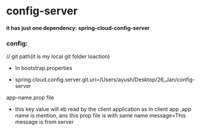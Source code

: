 # config-server
#### it has just one dependency: spring-cloud-config-server

### config:
// git path(it is my local git folder loaction)
* In bootstrap.properties
- spring.cloud.config.server.git.uri=/Users/ayush/Desktop/26_Jan/config-server

app-name.prop file 
* this key value will eb read by the client application as in client app ,app name is mention, ans this prop file is
with same name
message=This message is from server
